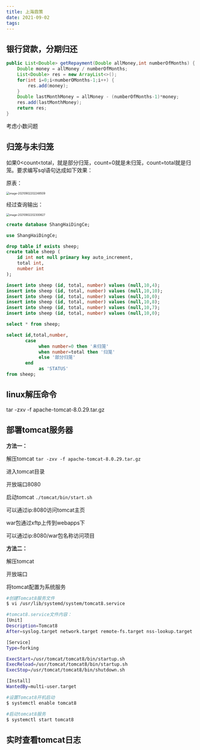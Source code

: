```yaml
---
title: 上海鼎策
date: 2021-09-02
tags:
---
```




## 银行贷款，分期归还



```java
public List<Double> getRepayment(Double allMoney,int numberOfMonths) {
    Double money = allMoney / numberOfMonths;
    List<Double> res = new ArrayList<>();
    for(int i=0;i<numberOMonths-1;i++) {
        res.add(money);
    }
    Double lastMonthMoney = allMoney - (numberOfMonths-1)*money;
    res.add(lastMonthMoney);
    return res;
}
```

考虑小数问题

## 归笼与未归笼

如果0<count<total，就是部分归笼，count=0就是未归笼，count=total就是归笼。要求编写sql语句达成如下效果：

原表：

<img src="https://tva1.sinaimg.cn/large/008i3skNly1gu2jx02m7dj60jc094jru02.jpg" alt="image-20210902202248509" style="zoom:50%;" />

经过查询输出：

<img src="https://tva1.sinaimg.cn/large/008i3skNly1gu2jx648qsj60q2094t9l02.jpg" alt="image-20210902202300627" style="zoom:50%;" />

```sql
create database ShangHaiDingCe;

use ShangHaiDingCe;

drop table if exists sheep;
create table sheep (
    id int not null primary key auto_increment,
    total int,
    number int
);

insert into sheep (id, total, number) values (null,10,4);
insert into sheep (id, total, number) values (null,10,10);
insert into sheep (id, total, number) values (null,10,0);
insert into sheep (id, total, number) values (null,10,8);
insert into sheep (id, total, number) values (null,10,7);
insert into sheep (id, total, number) values (null,10,0);

select * from sheep;
```





```sql
select id,total,number,
       case
            when number=0 then '未归笼'
            when number=total then '归笼'
            else '部分归笼'
       end
            as 'STATUS'
from sheep;
```



## linux解压命令

 tar -zxv -f apache-tomcat-8.0.29.tar.gz 

## 部署tomcat服务器

**方法一：**

解压tomcat `tar -zxv -f apache-tomcat-8.0.29.tar.gz `

进入tomcat目录

开放端口8080

启动tomcat `./tomcat/bin/start.sh `

可以通过ip:8080访问tomcat主页

war包通过xftp上传到webapps下

可以通过ip:8080/war包名称访问项目

**方法二：**

解压tomcat

开放端口

将tomcat配置为系统服务

```bash
#创建Tomcat8服务文件
$ vi /usr/lib/systemd/system/tomcat8.service

#tomcat8.service文件内容：
[Unit]
Description=Tomcat8
After=syslog.target network.target remote-fs.target nss-lookup.target

[Service]
Type=forking

ExecStart=/usr/tomcat/tomcat8/bin/startup.sh
ExecReload=/usr/tomcat/tomcat8/bin/startup.sh
ExecStop=/usr/tomcat/tomcat8/bin/shutdown.sh

[Install]
WantedBy=multi-user.target
```



```bash
#设置Tomcat8开机启动
$ systemctl enable tomcat8

#启动tomcat8服务
$ systemctl start tomcat8
```



## 实时查看tomcat日志